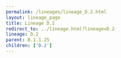 ```yaml
---
permalink: /lineages/lineage_D.2.html
layout: lineage_page
title: Lineage D.2
redirect_to: ../lineage.html?lineage=D.2
lineage: D.2
parent: B.1.1.25
children: ['D.2']
---
```

